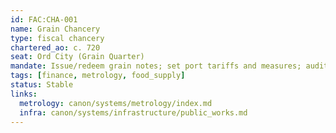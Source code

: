 ```yaml
---
id: FAC:CHA-001
name: Grain Chancery
type: fiscal chancery
chartered_ao: c. 720
seat: Ord City (Grain Quarter)
mandate: Issue/redeem grain notes; set port tariffs and measures; audit flood granaries.
tags: [finance, metrology, food_supply]
status: Stable
links:
  metrology: canon/systems/metrology/index.md
  infra: canon/systems/infrastructure/public_works.md
---
```

